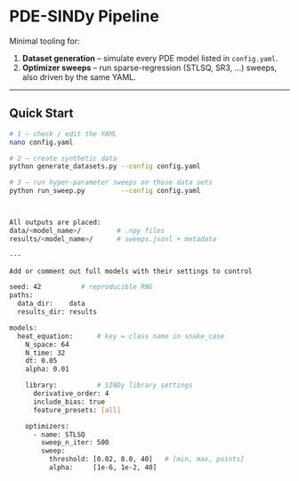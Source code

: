 # PDE-SINDy Pipeline

Minimal tooling for:

1. **Dataset generation** – simulate every PDE model listed in `config.yaml`.
2. **Optimizer sweeps** – run sparse-regression (STLSQ, SR3, …) sweeps, also driven by the same YAML.

---

## Quick Start

```bash
# 1 – check / edit the YAML
nano config.yaml          

# 2 – create synthetic data
python generate_datasets.py --config config.yaml   

# 3 – run hyper-parameter sweeps on those data sets
python run_sweep.py         --config config.yaml



All outputs are placed:
data/<model_name>/         # .npy files
results/<model_name>/      # sweeps.jsonl + metadata

---

Add or comment out full models with their settings to control 

seed: 42          # reproducible RNG
paths:
  data_dir:    data
  results_dir: results

models:
  heat_equation:      # key = class name in snake_case
    N_space: 64
    N_time: 32
    dt: 0.05
    alpha: 0.01

    library:          # SINDy library settings
      derivative_order: 4
      include_bias: true
      feature_presets: [all]

    optimizers:
      - name: STLSQ
        sweep_n_iter: 500
        sweep:
          threshold: [0.02, 8.0, 40]   # [min, max, points]
          alpha:     [1e-6, 1e-2, 40]
